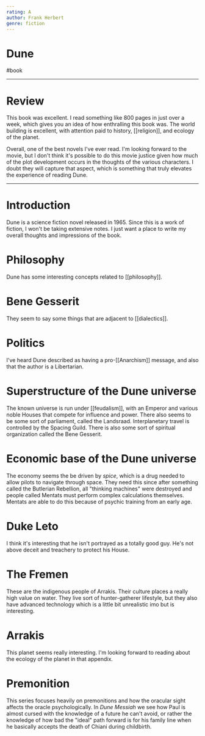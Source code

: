 ```yaml
---
rating: A
author: Frank Herbert
genre: fiction
---
```

# Dune
#book

---
# Review
This book was excellent. I read something like 800 pages in just over a week, which gives you an idea of how enthralling this book was. The world building is excellent, with attention paid to history, [[religion]], and ecology of the planet. 

Overall, one of the best novels I've ever read. I'm looking forward to the movie, but I don't think it's possible to do this movie justice given how much of the plot development occurs in the thoughts of the various characters. I doubt they will capture that aspect, which is something that truly elevates the experience of reading Dune. 

---
# Introduction
Dune is a science fiction novel released in 1965. Since this is a work of fiction, I won't be taking extensive notes. I just want a place to write my overall thoughts and impressions of the book. 

# Philosophy
Dune has some interesting concepts related to [[philosophy]]. 

# Bene Gesserit
They seem to say some things that are adjacent to [[dialectics]]. 

# Politics
I've heard Dune described as having a pro-[[Anarchism]] message, and also that the author is a Libertarian. 

# Superstructure of the Dune universe
The known universe is run under [[feudalism]], with an Emperor and various noble Houses that compete for influence and power. There also seems to be some sort of parliament, called the Landsraad. Interplanetary travel is controlled by the Spacing Guild. There is also some sort of spiritual organization called the Bene Gesserit. 

# Economic base of the Dune universe
The economy seems the be driven by *spice*, which is a drug needed to allow pilots to navigate through space. They need this since after something called the Butlerian Rebellion, all "thinking machines" were destroyed and people called Mentats must perform complex calculations themselves. Mentats are able to do this because of psychic training from an early age.

# Duke Leto
I think it's interesting that he isn't portrayed as a totally good guy. He's not above deceit and treachery to protect his House.

# The Fremen
These are the indigenous people of Arrakis. Their culture places a really high value on water. They live sort of hunter-gatherer lifestyle, but they also have advanced technology which is a little bit unrealistic imo but is interesting. 

# Arrakis
This planet seems really interesting. I'm looking forward to reading about the ecology of the planet in that appendix. 

# Premonition
This series focuses heavily on premonitions and how the oracular sight affects the oracle psychologically. In *Dune Messiah* we see how Paul is almost cursed with the knowledge of a future he can't avoid, or rather the knowledge of how bad the "ideal" path forward is for his family line when he basically accepts the death of Chiani during childbirth. 